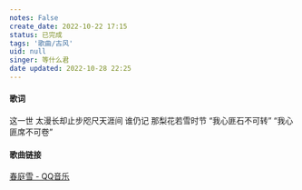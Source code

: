 ```yaml
---
notes: False
create_date: 2022-10-22 17:15
status: 已完成
tags: '歌曲/古风'
uid: null
singer: 等什么君
date updated: 2022-10-28 22:25
---
```


#### 歌词

这一世 太漫长却止步咫尺天涯间
谁仍记 那梨花若雪时节
“我心匪石不可转”
“我心匪席不可卷”

#### 歌曲链接

[春庭雪 - QQ音乐](https://i.y.qq.com/v8/playsong.html?songid=271099605#webchat_redirect)

